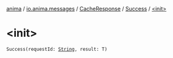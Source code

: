 [anima](../../../index.md) / [io.anima.messages](../../index.md) / [CacheResponse](../index.md) / [Success](index.md) / [&lt;init&gt;](./-init-.md)

# &lt;init&gt;

`Success(requestId: `[`String`](https://kotlinlang.org/api/latest/jvm/stdlib/kotlin/-string/index.html)`, result: T)`